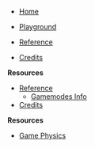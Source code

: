 <!-- docs/_sidebar.md -->

- [Home](/)
- [Playground](/playground)
- [Reference]()
 
- [Credits](/CREDITS)

**Resources**
 
  <!-- docs/_sidebar.md -->
  - [Reference]()
    - [Gamemodes Info](/reference/gamemodes%20info.md)
  - [Credits](/CREDITS)

  **Resources**
  - [Game Physics](/resources/game%20physics/)
